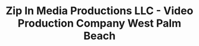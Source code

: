 ---
title: "Zip In Media Productions LLC - Video Production Company West Palm Beach"
url: /west-palm-beach/zip-in-media-productions-llc-video-production-company-west-palm-beach/
shop: video
---